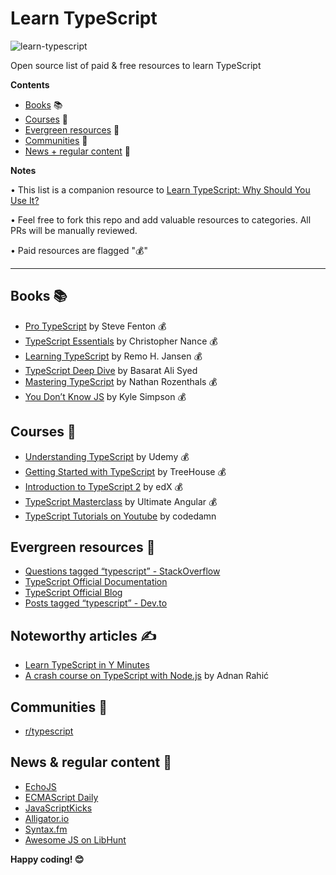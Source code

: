 # Learn TypeScript

![learn-typescript](https://snipcart.com/media/203922/learn-typescript.png)

Open source list of paid &amp; free resources to learn TypeScript

**Contents**

- [Books](#books-) 📚
- [Courses](#courses-) 🎒
- [Evergreen resources](#evergreen-resources-) 🌲
- [Communities](#communities-) 💬
- [News + regular content](#news--regular-content-) 📩

**Notes**

• This list is a companion resource to [Learn TypeScript: Why Should You Use It?](https://snipcart.com/blog/learn-typescript-why-use-ts)

• Feel free to fork this repo and add valuable resources to categories. All PRs will be manually reviewed.

• Paid resources are flagged "💰"

***

## Books 📚

- [Pro TypeScript](https://www.amazon.com/gp/product/1430267917/ref=as_li_qf_sp_asin_il_tl) by Steve Fenton 💰
- [TypeScript Essentials](https://www.amazon.com/gp/product/1783985763/ref=as_li_qf_sp_asin_il_tl) by Christopher Nance 💰
- [Learning TypeScript](https://www.amazon.com/gp/product/1783985542/ref=as_li_qf_sp_asin_il_tl) by Remo H. Jansen 💰
- [TypeScript Deep Dive](https://basarat.gitbooks.io/typescript/content/) by Basarat Ali Syed
- [Mastering TypeScript](https://www.amazon.com/gp/product/1784399663/ref=as_li_qf_sp_asin_il_tl) by Nathan Rozenthals 💰
- [You Don’t Know JS](https://www.amazon.com/gp/product/1491904240/ref=as_li_qf_sp_asin_il_tl) by Kyle Simpson 💰

## Courses 🎒

- [Understanding TypeScript](https://www.udemy.com/understanding-typescript) by Udemy 💰
- [Getting Started with TypeScript](https://blog.teamtreehouse.com/getting-started-typescript) by TreeHouse 💰
- [Introduction to TypeScript 2](https://www.edx.org/course/introduction-to-typescript-2-1) by edX 💰
- [TypeScript Masterclass](https://ultimateangular.com/typescript-masterclass) by Ultimate Angular 💰
- [TypeScript Tutorials on Youtube](https://www.youtube.com/watch?v=hADI92zCIvE&list=PLYxzS__5yYQkX-95LHG5EDxPj3tVvVmRd&index=1) by codedamn

## Evergreen resources 🌲

- [Questions tagged “typescript” - StackOverflow](https://stackoverflow.com/questions/tagged/typescript)
- [TypeScript Official Documentation](https://www.typescriptlang.org/docs/home.html)
- [TypeScript Official Blog](https://blogs.msdn.microsoft.com/typescript/)
- [Posts tagged “typescript” - Dev.to](https://dev.to/t/typescript)

## Noteworthy articles ✍️

- [Learn TypeScript in Y Minutes](https://learnxinyminutes.com/docs/typescript/)
- [A crash course on TypeScript with Node.js](https://blog.sourcerer.io/a-crash-course-on-typescript-with-node-js-2c376285afe1) by Adnan Rahić

## Communities 💬

- [r/typescript](https://www.reddit.com/r/typescript/)

## News & regular content 📩

- [EchoJS](http://www.echojs.com/)
- [ECMAScript Daily](https://ecmascript-daily.github.io/)
- [JavaScriptKicks](http://javascriptkicks.com/)
- [Alligator.io](https://alligator.io/typescript/)
- [Syntax.fm](https://syntax.fm/)
- [Awesome JS on LibHunt](https://js.libhunt.com/libs/typescript)

**Happy coding! 😊**
